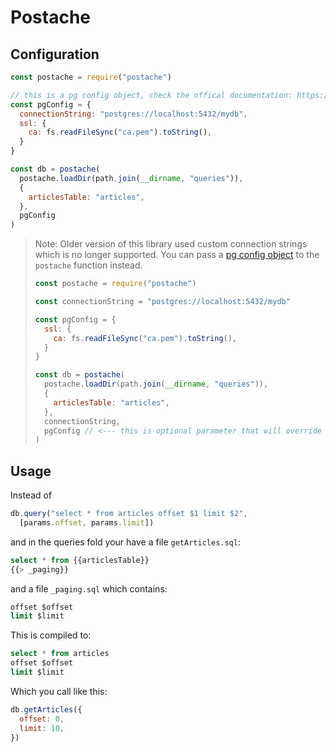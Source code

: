 # Postache

## Configuration

```js
const postache = require("postache")

// this is a pg config object, check the offical documentation: https://node-postgres.com/features/connecting#programmatic
const pgConfig = {
  connectionString: "postgres://localhost:5432/mydb",
  ssl: {
    ca: fs.readFileSync("ca.pem").toString(),
  }
}

const db = postache(
  postache.loadDir(path.join(__dirname, "queries")), 
  {
    articlesTable: "articles",
  }, 
  pgConfig
)
```

> Note: Older version of this library used custom connection strings which is no longer supported.
> You can pass a [pg config object](https://node-postgres.com/features/connecting#programmatic) to the
> `postache` function instead.
> 
> ```js
> const postache = require("postache")
> 
> const connectionString = "postgres://localhost:5432/mydb"
> 
> const pgConfig = {
>   ssl: {
>     ca: fs.readFileSync("ca.pem").toString(),
>   }
> }
> 
> const db = postache(
>   postache.loadDir(path.join(__dirname, "queries")), 
>   {
>     articlesTable: "articles",
>   }, 
>   connectionString, 
>   pgConfig // <--- this is optional parameter that will override pg config created from connection string
> )
> 

## Usage

Instead of 
```js
db.query("select * from articles offset $1 limit $2",
  [params.offset, params.limit])
```

and in the queries fold your have a file `getArticles.sql`:

```sql
select * from {{articlesTable}}
{{> _paging}}
```

and a file `_paging.sql` which contains:

```sql
offset $offset
limit $limit
```

This is compiled to:

```sql
select * from articles
offset $offset
limit $limit
```

Which you call like this:

```js
db.getArticles({
  offset: 0,
  limit: 10,
})
```
